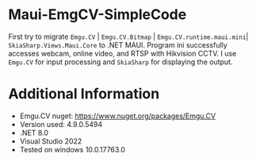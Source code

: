 ﻿# Maui-EmgCV-SimpleCode
 First try to migrate `Emgu.CV` | `Emgu.CV.Bitmap` | `Emgu.CV.runtime.maui.mini`| `SkiaSharp.Views.Maui.Core` to .NET MAUI.
Program ini successfully accesses webcam, online video, and RTSP with Hikvision CCTV. I use `Emgu.CV` for input processing and `SkiaSharp` for displaying the output.

# Additional Information
- Emgu.CV nuget: https://www.nuget.org/packages/Emgu.CV
- Version used: 4.9.0.5494
- .NET 8.0
- Visual Studio 2022
- Tested on windows 10.0.17763.0
